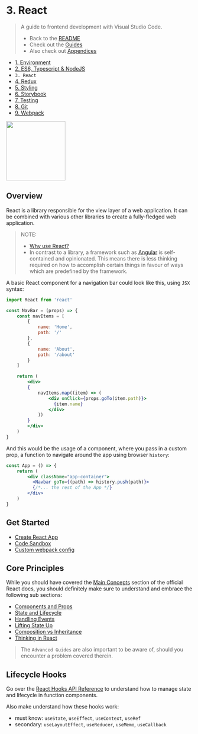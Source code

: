 # 3. React

> A guide to frontend development with Visual Studio Code.
>
> - Back to the [README](../../README.md)
> - Check out the [Guides](./guides/CryptoCharts.md)
> - Also check out [Appendices](./appendix/CodingStandards.md)

- [1. Environment](./1-Environment.md)
- [2. ES6, Typescript & NodeJS](./2-Javascript.md)
- `3. React`
- [4. Redux](./4-Redux.md)
- [5. Styling](./5-Styling.md)
- [6. Storybook](./6-Storybook.md)
- [7. Testing](./7-Testing.md)
- [8. Git](./8-Git.md)
- [9. Webpack](./9-Webpack.md)

<img
style="height: 10rem; width: auto"
src="https://cdn.iconscout.com/icon/free/png-256/react-226053.png"
/>

## Overview

React is a library responsible for the view layer of a web application. It can be combined with various other libraries to create a fully-fledged web application.
> NOTE:
>
> - [Why use React?](https://www.peerbits.com/blog/reasons-to-choose-reactjs-for-your-web-development-project.html)
> - In contrast to a library, a framework such as [Angular](https://angular.io/) is self-contained and opinionated. This means there is less thinking required on how to accomplish certain things in favour of ways which are predefined by the framework.

A basic React component for a navigation bar could look like this, using `JSX` syntax:

```jsx
import React from 'react'

const NavBar = (props) => {
    const navItems = [
        {
            name: 'Home',
            path: '/'
        },
        {
            name: 'About',
            path: '/about'
        }
    ]

    return (
        <div>
        {
            navItems.map((item) => (
                <div onClick={props.goTo(item.path)}>
                  {item.name}
                </div>
            ))
        }
        </div>
    )
}
```

And this would be the usage of a component, where you pass in a custom prop, a function to navigate around the app using browser `history`:

```jsx
const App = () => {
    return (
        <div className="app-container">
          <Navbar goTo={(path) => history.push(path)}>
          {/*... the rest of the App */}
        </div>
    )
}
```

## Get Started

- [Create React App](https://create-react-app.dev/docs/getting-started/)
- [Code Sandbox](https://codesandbox.io/s/react-ts?utm_source=dotnew)
- [Custom webpack config](https://www.freecodecamp.org/news/learn-webpack-for-react-a36d4cac5060/)

## Core Principles

While you should have covered the [Main Concepts](https://reactjs.org/docs/hello-world.html) section of the official React docs, you should definitely make sure to understand and embrace the following sub sections:

- [Components and Props](https://reactjs.org/docs/components-and-props.html)
- [State and Lifecycle](https://reactjs.org/docs/state-and-lifecycle.html)
- [Handling Events](https://reactjs.org/docs/handling-events.html)
- [Lifting State Up](https://reactjs.org/docs/lifting-state-up.html)
- [Composition vs Inheritance](https://reactjs.org/docs/composition-vs-inheritance.html)
- [Thinking in React](https://reactjs.org/docs/thinking-in-react.html)

> The `Advanced Guides` are also important to be aware of, should you encounter a problem covered therein.

## Lifecycle Hooks

Go over the [React Hooks API Reference](https://reactjs.org/docs/hooks-reference.html) to understand how to manage state and lifecycle in function components.

Also make understand how these hooks work:

- must know: `useState`, `useEffect`, `useContext`, `useRef`
- secondary: `useLayoutEffect`, `useReducer`, `useMemo`, `useCallback`
